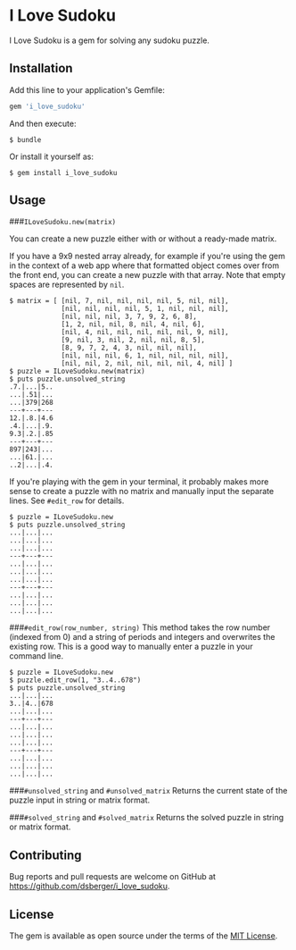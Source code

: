 # I Love Sudoku

I Love Sudoku is a gem for solving any sudoku puzzle.

## Installation

Add this line to your application's Gemfile:

```ruby
gem 'i_love_sudoku'
```

And then execute:

    $ bundle

Or install it yourself as:

    $ gem install i_love_sudoku

## Usage

###`ILoveSudoku.new(matrix)`

You can create a new puzzle either with or without a ready-made matrix.

If you have a 9x9 nested array already, for example if you're using the gem in the context of a web app where that formatted object comes over from the front end, you can create a new puzzle with that array. Note that empty spaces are represented by `nil`.

```
$ matrix = [ [nil, 7, nil, nil, nil, nil, 5, nil, nil],
             [nil, nil, nil, nil, 5, 1, nil, nil, nil],
             [nil, nil, nil, 3, 7, 9, 2, 6, 8],
             [1, 2, nil, nil, 8, nil, 4, nil, 6],
             [nil, 4, nil, nil, nil, nil, nil, 9, nil],
             [9, nil, 3, nil, 2, nil, nil, 8, 5],
             [8, 9, 7, 2, 4, 3, nil, nil, nil],
             [nil, nil, nil, 6, 1, nil, nil, nil, nil],
             [nil, nil, 2, nil, nil, nil, nil, 4, nil] ]
$ puzzle = ILoveSudoku.new(matrix)
$ puts puzzle.unsolved_string
.7.|...|5..
...|.51|...
...|379|268
---+---+---
12.|.8.|4.6
.4.|...|.9.
9.3|.2.|.85
---+---+---
897|243|...
...|61.|...
..2|...|.4.
```

If you're playing with the gem in your terminal, it probably makes more sense to create a puzzle with no matrix and manually input the separate lines. See `#edit_row` for details.


```
$ puzzle = ILoveSudoku.new
$ puts puzzle.unsolved_string
...|...|...
...|...|...
...|...|...
---+---+---
...|...|...
...|...|...
...|...|...
---+---+---
...|...|...
...|...|...
...|...|...
```

###`#edit_row(row_number, string)`
This method takes the row number (indexed from 0) and a string of periods and integers and overwrites the existing row. This is a good way to manually enter a puzzle in your command line.

```
$ puzzle = ILoveSudoku.new
$ puzzle.edit_row(1, "3..4..678")
$ puts puzzle.unsolved_string
...|...|...
3..|4..|678
...|...|...
---+---+---
...|...|...
...|...|...
...|...|...
---+---+---
...|...|...
...|...|...
...|...|...
```

###`#unsolved_string` and `#unsolved_matrix`
Returns the current state of the puzzle input in string or matrix format.

###`#solved_string` and `#solved_matrix`
Returns the solved puzzle in string or matrix format.


## Contributing

Bug reports and pull requests are welcome on GitHub at https://github.com/dsberger/i_love_sudoku.


## License

The gem is available as open source under the terms of the [MIT License](http://opensource.org/licenses/MIT).

